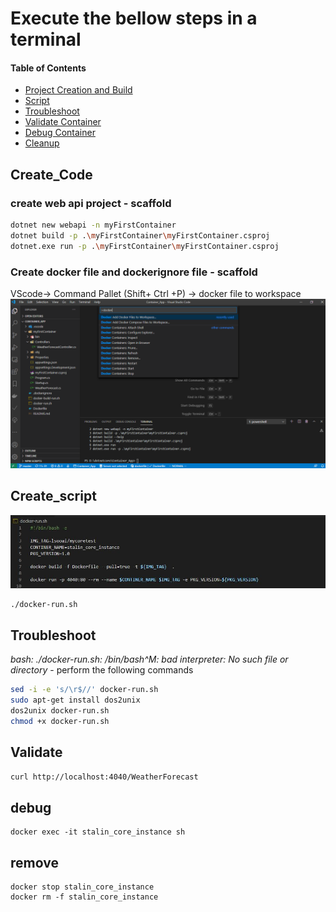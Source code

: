 # Execute the bellow steps in a terminal

#### Table of Contents

*   [Project Creation and Build](#Create_Code)
*   [Script](#Create_script)
*   [Troubleshoot](#Troubleshoot)
*   [Validate Container](#Validate)
*   [Debug Container](#debug)
*   [Cleanup](#remove)


## Create_Code
### create web api project - scaffold

```bash
dotnet new webapi -n myFirstContainer
dotnet build -p .\myFirstContainer\myFirstContainer.csproj
dotnet.exe run -p .\myFirstContainer\myFirstContainer.csproj
```

### Create docker file and dockerignore file - scaffold
VScode-> Command Pallet (Shift+ Ctrl +P) -> docker file to workspace
![Cmdline](images/vscode_scaffold.png)


## Create_script

![Cmdline](images/docker_run.png)

```bash
./docker-run.sh
```

## Troubleshoot

*bash: ./docker-run.sh: /bin/bash^M: bad interpreter: No such file or directory* -  perform the following commands

```bash
sed -i -e 's/\r$//' docker-run.sh
sudo apt-get install dos2unix
dos2unix docker-run.sh
chmod +x docker-run.sh
```

## Validate
```bash
curl http://localhost:4040/WeatherForecast
```
## debug
```docker
docker exec -it stalin_core_instance sh
```
## remove
```docker
docker stop stalin_core_instance
docker rm -f stalin_core_instance
```

